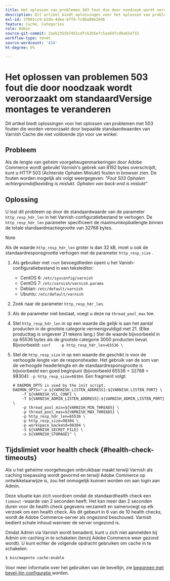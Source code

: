 ```yaml
---
title: Het oplossen van problemen 503 fout die door noodzaak wordt veroorzaakt om standaardVersige montages te veranderen
description: Dit artikel biedt oplossingen voor het oplossen van problemen met 503 fouten die worden veroorzaakt door bepaalde standaardwaarden van Varnish Cache die niet voldoende zijn voor uw winkel.
exl-id: 3f001cc9-b19a-4dee-bff0-fc8ba89e2646
feature: Cache, Categories
role: Admin
source-git-commit: 2aeb2355b74d1cdfc62b5e7c5aa04fcd0a654733
workflow-type: tm+mt
source-wordcount: '414'
ht-degree: 0%

---
```


# Het oplossen van problemen 503 fout die door noodzaak wordt veroorzaakt om standaardVersige montages te veranderen

Dit artikel biedt oplossingen voor het oplossen van problemen met 503 fouten die worden veroorzaakt door bepaalde standaardwaarden van Varnish Cache die niet voldoende zijn voor uw winkel.

## Probleem

Als de lengte van geheim voorgeheugenmarkeringen door Adobe Commerce wordt gebruikt Varnish&#39;s gebrek van 8192 bytes overschrijdt, kunt u HTTP 503 (Achterste Ophalen Mislukt) fouten in browser zien. De fouten worden mogelijk als volgt weergegeven: *&quot;Fout 503 Ophalen achtergrondafbeelding is mislukt. Ophalen van back-end is mislukt&quot;*

## Oplossing

U lost dit probleem op door de standaardwaarde van de parameter `http_resp_hdr_len` in het Varnish-configuratiebestand te verhogen. De `http_resp_hdr_len` parameter specificeert de maximumkopballengte *binnen* de totale standaardreactiegrootte van 32768 bytes.

>[!NOTE]
>
>Als de waarde `http_resp_hdr_len` groter is dan 32 kB, moet u ook de standaardresponsgrootte verhogen met de parameter `http_resp_size` .

1. Als gebruiker met `root` bevoegdheden opent u het Vanish-configuratiebestand in een teksteditor:
   * CentOS 6: `/etc/sysconfig/varnish`
   * CentOS 7: `/etc/varnish/varnish.params`
   * Debian: `/etc/default/varnish`
   * Ubuntu: `/etc/default/varnish`
1. Zoek naar de parameter `http_resp_hdr_len`.
1. Als de parameter niet bestaat, voegt u deze na `thread_pool_max` toe.
1. Stel `http_resp_hdr_len` in op een waarde die gelijk is aan het aantal producten in de grootste categorie vermenigvuldigd met 21. (Elke producttag is ongeveer 21 tekens lang.)    Stel de waarde bijvoorbeeld in op 65536 bytes als de grootste categorie 3000 producten bevat.    Bijvoorbeeld:    ```conf    -p http_resp_hdr_len=65536 \    ```
1. Stel de `http_resp_size` in op een waarde die geschikt is voor de verhoogde lengte van de responsheader.    Het gebruik van de som van de verhoogde headerlengte en de standaardresponsgrootte is bijvoorbeeld een goed beginpunt (bijvoorbeeld 65536 + 32768 = 98304): `-p http_resp_size=98304`. Een fragment volgt:

   ```
   # DAEMON_OPTS is used by the init script.
   DAEMON_OPTS="-a ${VARNISH_LISTEN_ADDRESS}:${VARNISH_LISTEN_PORT} \
       -f ${VARNISH_VCL_CONF} \
       -T ${VARNISH_ADMIN_LISTEN_ADDRESS}:${VARNISH_ADMIN_LISTEN_PORT} \
       -p thread_pool_min=${VARNISH_MIN_THREADS} \
       -p thread_pool_max=${VARNISH_MAX_THREADS} \
       -p http_resp_hdr_len=65536 \
       -p http_resp_size=98304 \
       -p workspace_backend=98304 \
       -S ${VARNISH_SECRET_FILE} \
       -s ${VARNISH_STORAGE}" \
   ```

## Tijdslimiet voor health check {#health-check-timeouts}

Als u het geheime voorgeheugen onbruikbaar maakt terwijl Varnish als caching toepassing wordt gevormd en terwijl Adobe Commerce op ontwikkelaarwijze is, zou het onmogelijk kunnen worden om aan login aan Admin.

Deze situatie kan zich voordoen omdat de standaardhealth check een `timeout` -waarde van 2 seconden heeft. Het kan meer dan 2 seconden duren voor de health check gegevens verzamelt en samenvoegt op elk verzoek om een health check. Als dit gebeurt in 6 van de 10 health checks, wordt de Adobe Commerce-server als ongezond beschouwd. Varnish bedient schale inhoud wanneer de server ongezond is.

Omdat Admin via Varnish wordt benaderd, kunt u zich niet aanmelden bij Admin om caching in te schakelen (tenzij Adobe Commerce weer gezond wordt). U kunt echter de volgende opdracht gebruiken om cache in te schakelen:

```bash
$ bin/magento cache:enable
```

Voor meer informatie over het gebruiken van de bevellijn, zie [ begonnen met bevel-lijn configuratie ](https://experienceleague.adobe.com/nl/docs/commerce-operations/configuration-guide/cli/config-cli) worden.

